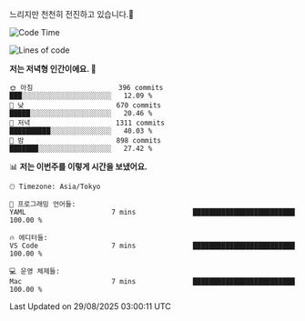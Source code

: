 느리지만 천천히 전진하고 있습니다.🐢

<!--START_SECTION:waka-->
![Code Time](http://img.shields.io/badge/Code%20Time-1%2C660%20hrs%2053%20mins-blue)

![Lines of code](https://img.shields.io/badge/%EC%A0%80%EB%8A%94%20%EC%97%AC%ED%83%9C%EA%B9%8C%EC%A7%80%20-927.8%20thousand%20%EC%A4%84%EC%9D%98%20%EC%BD%94%EB%93%9C%EB%A5%BC%20%EC%9E%91%EC%84%B1%ED%96%88%EC%96%B4%EC%9A%94.-blue)

**저는 저녁형 인간이에요. 🦉** 

```text
🌞 아침                     396 commits         ███░░░░░░░░░░░░░░░░░░░░░░   12.09 % 
🌆 낮　                     670 commits         █████░░░░░░░░░░░░░░░░░░░░   20.46 % 
🌃 저녁                     1311 commits        ██████████░░░░░░░░░░░░░░░   40.03 % 
🌙 밤　                     898 commits         ███████░░░░░░░░░░░░░░░░░░   27.42 % 
```


📊 **저는 이번주를 이렇게 시간을 보냈어요.** 

```text
🕑︎ Timezone: Asia/Tokyo

💬 프로그래밍 언어들: 
YAML                     7 mins              █████████████████████████   100.00 % 

🔥 에디터들: 
VS Code                  7 mins              █████████████████████████   100.00 % 

💻 운영 체제들: 
Mac                      7 mins              █████████████████████████   100.00 % 
```


 Last Updated on 29/08/2025 03:00:11 UTC
<!--END_SECTION:waka-->
